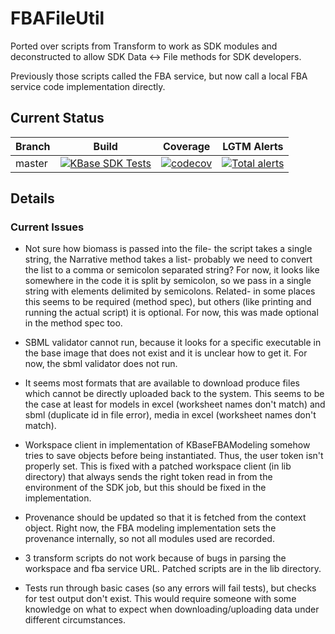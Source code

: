 # FBAFileUtil
Ported over scripts from Transform to work as SDK modules and deconstructed to allow SDK Data <-> File methods for SDK developers.  

Previously those scripts called the FBA service, but now call a local FBA service code implementation directly.


## Current Status

| Branch  | Build                                                              | Coverage                                                                         | LGTM Alerts                                                     |
| ------- | ------------------------------------------------------------------ | -------------------------------------------------------------------------------- | --------------------------------------------------------------- |
| master  | [![KBase SDK Tests](https://github.com/kbaseapps/FBAFileUtil/workflows/KBase%20SDK%20Tests/badge.svg)](https://github.com/kbaseapps/FBAFileUtil/actions?query=workflow%3A%22KBase+SDK+Tests%22)  | [![codecov](https://codecov.io/gh/kbaseapps/FBAFileUtil/branch/master/graph/badge.svg)](https://codecov.io/gh/kbaseapps/FBAFileUtil)  | [![Total alerts](https://img.shields.io/lgtm/alerts/g/kbaseapps/FBAFileUtil.svg?logo=lgtm&logoWidth=18)](https://lgtm.com/projects/g/kbaseapps/FBAFileUtil/alerts/)  |




## Details


### Current Issues

 - Not sure how biomass is passed into the file- the script takes a single string, the Narrative method takes
   a list- probably we need to convert the list to a comma or semicolon separated string?  For now, it looks
   like somewhere in the code it is split by semicolon, so we pass in a single string with elements delimited
   by semicolons.  Related- in some places this seems to be required (method spec), but others (like printing
   and running the actual script) it is optional.  For now, this was made optional in the method spec too.

 - SBML validator cannot run, because it looks for a specific executable in the base image that does not exist
   and it is unclear how to get it.  For now, the sbml validator does not run.

 - It seems most formats that are available to download produce files which cannot be directly uploaded back
   to the system.  This seems to be the case at least for models in excel (worksheet names don't match) and 
   sbml (duplicate id in file error), media in excel (worksheet names don't match).  

 - Workspace client in implementation of KBaseFBAModeling somehow tries to save objects before being instantiated.
   Thus, the user token isn't properly set.  This is fixed with a patched workspace client (in lib directory) that
   always sends the right token read in from the environment of the SDK job, but this should be fixed in the
   implementation.

 - Provenance should be updated so that it is fetched from the context object.  Right now, the FBA modeling
   implementation sets the provenance internally, so not all modules used are recorded.

 - 3 transform scripts do not work because of bugs in parsing the workspace and fba service URL.  Patched
   scripts are in the lib directory.

 - Tests run through basic cases (so any errors will fail tests), but checks for test output don't exist.  This
   would require someone with some knowledge on what to expect when downloading/uploading data under different
   circumstances.
